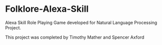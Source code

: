 # Folklore-Alexa-Skill
Alexa Skill Role Playing Game developed for Natural Language Processing Project.

This project was completed by 
Timothy Mather and Spencer Axford